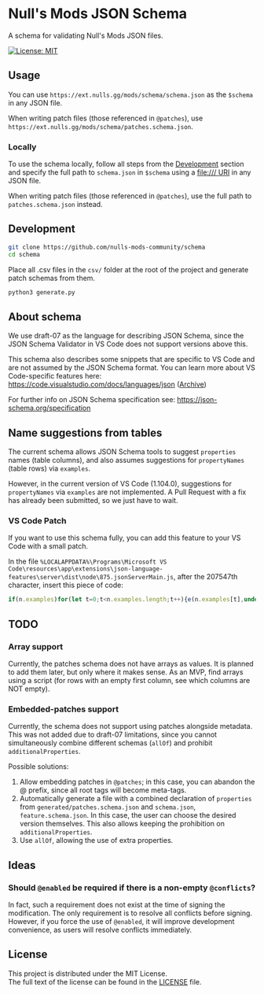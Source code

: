 # Null's Mods JSON Schema

A schema for validating Null's Mods JSON files.

[![License: MIT](https://img.shields.io/badge/License-MIT-yellow.svg)](https://opensource.org/licenses/MIT)

## Usage

You can use `https://ext.nulls.gg/mods/schema/schema.json` as the `$schema` in any JSON file.

When writing patch files (those referenced in `@patches`), use `https://ext.nulls.gg/mods/schema/patches.schema.json`.

### Locally

To use the schema locally, follow all steps from the [Development](#development) section and specify the full path to `schema.json` in `$schema` using a [file:/// URI](https://en.wikipedia.org/wiki/File_URI_scheme) in any JSON file.

When writing patch files (those referenced in `@patches`), use the full path to `patches.schema.json` instead.

## Development

```sh
git clone https://github.com/nulls-mods-community/schema
cd schema
```

Place all .csv files in the `csv/` folder at the root of the project and generate patch schemas from them.

```sh
python3 generate.py
```

## About schema

We use draft-07 as the language for describing JSON Schema, since the JSON Schema Validator in VS Code does not support versions above this.

This schema also describes some snippets that are specific to VS Code and are not assumed by the JSON Schema format. You can learn more about VS Code-specific features here: https://code.visualstudio.com/docs/languages/json ([Archive](https://web.archive.org/web/20250914171533/https://code.visualstudio.com/docs/languages/json))

For further info on JSON Schema specification see: https://json-schema.org/specification

## Name suggestions from tables

The current schema allows JSON Schema tools to suggest `properties` names (table columns), and also assumes suggestions for `propertyNames` (table rows) via `examples`.

However, in the current version of VS Code (1.104.0), suggestions for `propertyNames` via `examples` are not implemented. A Pull Request with a fix has already been submitted, so we just have to wait.

### VS Code Patch

If you want to use this schema fully, you can add this feature to your VS Code with a small patch.

In the file `%LOCALAPPDATA%\Programs\Microsoft VS Code\resources\app\extensions\json-language-features\server\dist\node\875.jsonServerMain.js`, after the 207547th character, insert this piece of code:
```js
if(n.examples)for(let t=0;t<n.examples.length;t++){e(n.examples[t],undefined,undefined,undefined)};
```

## TODO

### Array support

Currently, the patches schema does not have arrays as values. It is planned to add them later, but only where it makes sense. As an MVP, find arrays using a script (for rows with an empty first column, see which columns are NOT empty).

### Embedded-patches support

Currently, the schema does not support using patches alongside metadata. This was not added due to draft-07 limitations, since you cannot simultaneously combine different schemas (`allOf`) and prohibit `additionalProperties`.

Possible solutions:

1) Allow embedding patches in `@patches`; in this case, you can abandon the @ prefix, since all root tags will become meta-tags.
2) Automatically generate a file with a combined declaration of `properties` from `generated/patches.schema.json` and `schema.json`, `feature.schema.json`. In this case, the user can choose the desired version themselves. This also allows keeping the prohibition on `additionalProperties`.
3) Use `allOf`, allowing the use of extra properties.

## Ideas

### Should `@enabled` be required if there is a non-empty `@conflicts`?

In fact, such a requirement does not exist at the time of signing the modification. The only requirement is to resolve all conflicts before signing. However, if you force the use of `@enabled`, it will improve development convenience, as users will resolve conflicts immediately.

## License

This project is distributed under the MIT License.  
The full text of the license can be found in the [LICENSE](./LICENSE) file.
